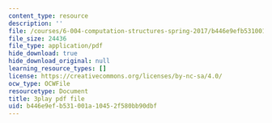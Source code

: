 ```yaml
---
content_type: resource
description: ''
file: /courses/6-004-computation-structures-spring-2017/b446e9efb531001a10452f580bb90dbf_q30W7ApRqjI.pdf
file_size: 24436
file_type: application/pdf
hide_download: true
hide_download_original: null
learning_resource_types: []
license: https://creativecommons.org/licenses/by-nc-sa/4.0/
ocw_type: OCWFile
resourcetype: Document
title: 3play pdf file
uid: b446e9ef-b531-001a-1045-2f580bb90dbf
---
```

